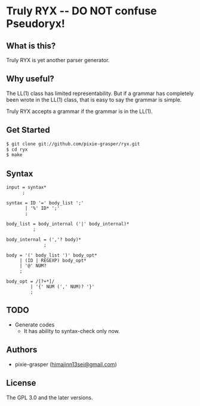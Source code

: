 # Truly RYX -- DO NOT confuse Pseudoryx!
## What is this?

Truly RYX is yet another parser generator.

## Why useful?

The LL(1) class has limited representability.
But if a grammar has completely been wrote in the LL(1) class,
that is easy to say the grammar is simple.

Truly RYX accepts a grammar if the grammar is in the LL(1).

## Get Started

```bash
$ git clone git://github.com/pixie-grasper/ryx.git
$ cd ryx
$ make
```

## Syntax

```
input = syntax*
      ;

syntax = ID '=' body_list ';'
       | '%' ID* ';'
       ;

body_list = body_internal ('|' body_internal)*
          ;

body_internal = (','? body)*
              ;

body = '(' body_list ')' body_opt*
     | (ID | REGEXP) body_opt*
     | '@' NUM?
     ;

body_opt = /[?+*]/
         | '{' NUM (',' NUM)? '}'
         ;
```

## TODO

- Generate codes
  - It has ability to syntax-check only now.

## Authors

- pixie-grasper (himajinn13sei@gmail.com)

## License

The GPL 3.0 and the later versions.
